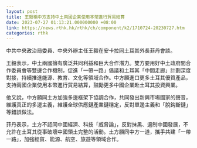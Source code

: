 ```yaml
---
layout: post
title: 王毅稱中方支持中土兩國企業使用本幣進行貿易結算
date: 2023-07-27 01:13:21.000000000 +08:00
link: https://news.rthk.hk/rthk/ch/component/k2/1710724-20230727.htm
categories: rthk
---
```


中共中央政治局委員、中央外辦主任王毅在安卡拉同土耳其外長菲丹會談。

王毅表示，中土兩國擁有廣泛共同利益和巨大合作潛力。雙方要用好中土政府間合作委員會等雙邊合作機制，促進「一帶一路」倡議和土耳其「中間走廊」計劃深度對接，持續推進能源、教育、文化等領域合作。中方願進口更多土耳其優質產品，支持兩國企業使用本幣進行貿易結算，鼓勵更多中國企業赴土耳其投資興業。

他又說，中方願同土方加強多邊框架下協調合作，共同發出新興市場國家的聲音，維護真正的多邊主義，維護全球供應鏈產業鏈穩定，反對單邊主義和「脫鈎斷鏈」等錯誤做法。

菲丹表示，土方不認同中國經濟、科技「威脅論」，反對抹黑、遏制中國發展，不允許在土耳其從事破壞中國領土完整的活動。土方願同中方一道，攜手共建「一帶一路」，加強經貿、能源、航空、旅遊等領域合作。

